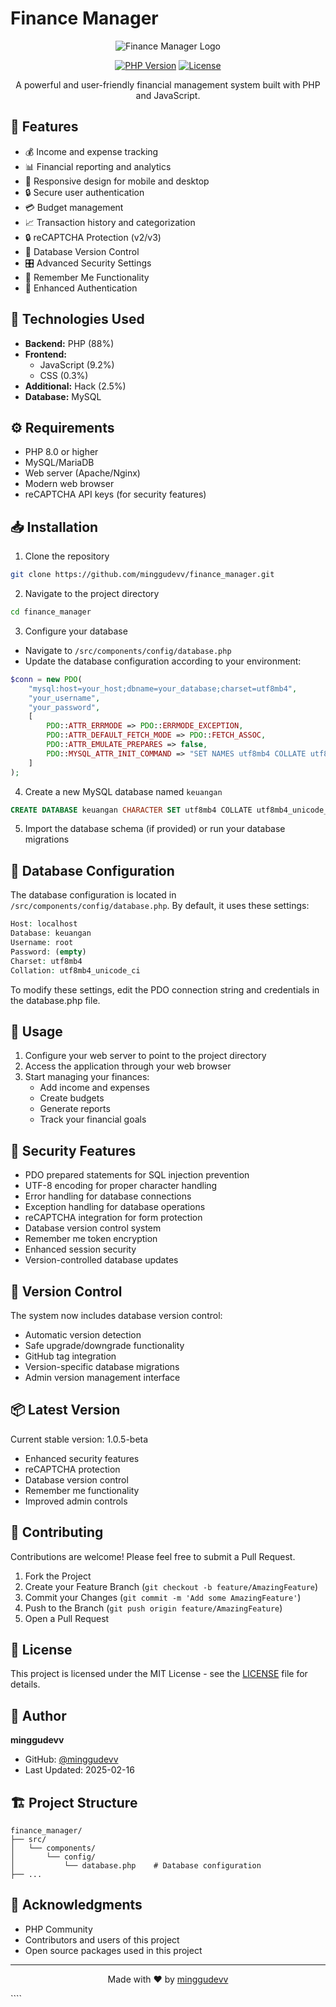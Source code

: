 # Finance Manager

<div align="center">

![Finance Manager Logo](https://via.placeholder.com/150)

[![PHP Version](https://img.shields.io/badge/PHP-8.x-blue.svg)](https://www.php.net/)
[![License](https://img.shields.io/badge/License-MIT-green.svg)](LICENSE)

A powerful and user-friendly financial management system built with PHP and JavaScript.

</div>

## 🌟 Features

- 💰 Income and expense tracking
- 📊 Financial reporting and analytics
- 📱 Responsive design for mobile and desktop
- 🔒 Secure user authentication
- 💳 Budget management
- 📈 Transaction history and categorization
- 🔒 reCAPTCHA Protection (v2/v3)
- 🔄 Database Version Control
- 🎛️ Advanced Security Settings
- 📱 Remember Me Functionality
- 🔐 Enhanced Authentication

## 🚀 Technologies Used

- **Backend:** PHP (88%)
- **Frontend:** 
  - JavaScript (9.2%)
  - CSS (0.3%)
- **Additional:** Hack (2.5%)
- **Database:** MySQL

## ⚙️ Requirements

- PHP 8.0 or higher
- MySQL/MariaDB
- Web server (Apache/Nginx)
- Modern web browser
- reCAPTCHA API keys (for security features)

## 📥 Installation

1. Clone the repository
```bash
git clone https://github.com/minggudevv/finance_manager.git
```

2. Navigate to the project directory
```bash
cd finance_manager
```

3. Configure your database
- Navigate to `/src/components/config/database.php`
- Update the database configuration according to your environment:
```php
$conn = new PDO(
    "mysql:host=your_host;dbname=your_database;charset=utf8mb4",
    "your_username",
    "your_password",
    [
        PDO::ATTR_ERRMODE => PDO::ERRMODE_EXCEPTION,
        PDO::ATTR_DEFAULT_FETCH_MODE => PDO::FETCH_ASSOC,
        PDO::ATTR_EMULATE_PREPARES => false,
        PDO::MYSQL_ATTR_INIT_COMMAND => "SET NAMES utf8mb4 COLLATE utf8mb4_unicode_ci"
    ]
);
```

4. Create a new MySQL database named `keuangan`
```sql
CREATE DATABASE keuangan CHARACTER SET utf8mb4 COLLATE utf8mb4_unicode_ci;
```

5. Import the database schema (if provided) or run your database migrations

## 🔧 Database Configuration

The database configuration is located in `/src/components/config/database.php`. By default, it uses these settings:

```php
Host: localhost
Database: keuangan
Username: root
Password: (empty)
Charset: utf8mb4
Collation: utf8mb4_unicode_ci
```

To modify these settings, edit the PDO connection string and credentials in the database.php file.

## 📖 Usage

1. Configure your web server to point to the project directory
2. Access the application through your web browser
3. Start managing your finances:
   - Add income and expenses
   - Create budgets
   - Generate reports
   - Track your financial goals

## 🔐 Security Features

- PDO prepared statements for SQL injection prevention
- UTF-8 encoding for proper character handling
- Error handling for database connections
- Exception handling for database operations
- reCAPTCHA integration for form protection
- Database version control system
- Remember me token encryption
- Enhanced session security
- Version-controlled database updates

## 🔄 Version Control

The system now includes database version control:
- Automatic version detection
- Safe upgrade/downgrade functionality
- GitHub tag integration
- Version-specific database migrations
- Admin version management interface

## 📦 Latest Version

Current stable version: 1.0.5-beta
- Enhanced security features
- reCAPTCHA protection
- Database version control
- Remember me functionality
- Improved admin controls

## 🤝 Contributing

Contributions are welcome! Please feel free to submit a Pull Request.

1. Fork the Project
2. Create your Feature Branch (`git checkout -b feature/AmazingFeature`)
3. Commit your Changes (`git commit -m 'Add some AmazingFeature'`)
4. Push to the Branch (`git push origin feature/AmazingFeature`)
5. Open a Pull Request

## 📝 License

This project is licensed under the MIT License - see the [LICENSE](LICENSE) file for details.

## 👤 Author

**minggudevv**

- GitHub: [@minggudevv](https://github.com/minggudevv)
- Last Updated: 2025-02-16

## 🏗️ Project Structure

```
finance_manager/
├── src/
│   └── components/
│       └── config/
│           └── database.php    # Database configuration
├── ...
```

## 🙏 Acknowledgments

- PHP Community
- Contributors and users of this project
- Open source packages used in this project

---

<div align="center">

Made with ❤️ by [minggudevv](https://github.com/minggudevv)

</div>
````
